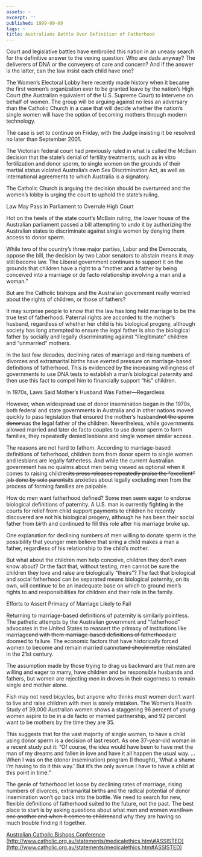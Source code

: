 ```yaml
---
assets: ~
excerpt: ''
published: 1999-09-09
tags: ~
title: Australians Battle Over Definition of Fatherhood
---
```

Court and legislative battles have embroiled this nation in an uneasy
search for the definitive answer to the vexing question: Who are dads
anyway? The deliverers of DNA or the conveyers of care and concern? And
if the answer is the latter, can the law insist each child have one?

The Women’s Electoral Lobby here recently made history when it became
the first women’s organization ever to be granted leave by the nation’s
High Court (the Australian equivalent of the U.S. Supreme Court) to
intervene on behalf of women. The group will be arguing against no less
an adversary than the Catholic Church in a case that will decide whether
the nation’s single women will have the option of becoming mothers
through modern technology.

The case is set to continue on Friday, with the Judge insisting it be
resolved no later than September 2001.

The Victorian federal court had previously ruled in what is called the
McBain decision that the state’s denial of fertility treatments, such as
in vitro fertilization and donor sperm, to single women on the grounds
of their martial status violated Australia’s own Sex Discrimination Act,
as well as international agreements to which Australia is a signatory.

The Catholic Church is arguing the decision should be overturned and the
women’s lobby is urging the court to uphold the state’s ruling.

Law May Pass in Parliament to Overrule High Court

Hot on the heels of the state court’s McBain ruling, the lower house of
the Australian parliament passed a bill attempting to undo it by
authorizing the Australian states to discriminate against single women
by denying them access to donor sperm.

While two of the country’s three major parties, Labor and the Democrats,
oppose the bill, the decision by two Labor senators to abstain means it
may still become law. The Liberal government continues to support it on
the grounds that children have a right to a “mother and a father by
being conceived into a marriage or de facto relationship involving a man
and a woman.”

But are the Catholic bishops and the Australian government really
worried about the rights of children, or those of fathers?

It may surprise people to know that the law has long held marriage to be
the true test of fatherhood. Paternal rights are accorded to the
mother’s husband, regardless of whether her child is his biological
progeny, although society has long attempted to ensure the legal father
is also the biological father by socially and legally discriminating
against “illegitimate” children and “unmarried” mothers.

In the last few decades, declining rates of marriage and rising numbers
of divorces and extramarital births have exerted pressure on
marriage-based definitions of fatherhood. This is evidenced by the
increasing willingness of governments to use DNA tests to establish a
man’s biological paternity and then use this fact to compel him to
financially support “his” children.

In 1970s, Laws Said Mother’s Husband Was Father—Regardless

However, when widespread use of donor insemination began in the 1970s,
both federal and state governments in Australia and in other nations
moved quickly to pass legislation that ensured the mother’s
husband~~~~not the sperm donor~~~~was the legal father of the children.
Nevertheless, while governments allowed married and later de facto
couples to use donor sperm to form families, they repeatedly denied
lesbians and single women similar access.

The reasons are not hard to fathom. According to marriage-based
definitions of fatherhood, children born from donor sperm to single
women and lesbians are legally fatherless. And while the current
Australian government has no qualms about men being viewed as optional
when it comes to raising children~~~~its press releases repeatedly
praise the “excellent” job done by sole parents~~~~its anxieties about
legally excluding men from the process of forming families are palpable.

How do men want fatherhood defined? Some men seem eager to endorse
biological definitions of paternity. A U.S. man is currently fighting in
the courts for relief from child support payments to children he
recently discovered are not his biological progeny, although he has been
their social father from birth and continued to fill this role after his
marriage broke up.

One explanation for declining numbers of men willing to donate sperm is
the possibility that younger men believe that siring a child makes a man
a father, regardless of his relationship to the child’s mother.

But what about the children men help conceive, children they don’t even
know about? Or the fact that, without testing, men cannot be sure the
children they love and raise are biologically “theirs”? The fact that
biological and social fatherhood can be separated means biological
paternity, on its own, will continue to be an inadequate base on which
to ground men’s rights to and responsibilities for children and their
role in the family.

Efforts to Assert Primacy of Marriage Likely to Fail

Returning to marriage-based definitions of paternity is similarly
pointless. The pathetic attempts by the Australian government and
“fatherhood” advocates in the United States to reassert the primacy of
institutions like marriage~~~~and with them marriage-based definitions
of fatherhood~~~~are doomed to failure. The economic factors that have
historically forced women to become and remain married cannot~~~~and
should not~~~~be reinstated in the 21st century.

The assumption made by those trying to drag us backward are that men are
willing and eager to marry, have children and be responsible husbands
and fathers, but women are rejecting men in droves in their eagerness to
remain single and mother alone.

Fish may not need bicycles, but anyone who thinks most women don’t want
to live and raise children with men is sorely mistaken. The Women’s
Health Study of 39,000 Australian women shows a staggering 96 percent of
young women aspire to be in a de facto or married partnership, and 92
percent want to be mothers by the time they are 35.

This suggests that for the vast majority of single women, to have a
child using donor sperm is a decision of last resort. As one 37-year-old
woman in a recent study put it: “Of course, the idea would have been to
have met the man of my dreams and fallen in love and have it all happen
the usual way. … When I was on the (donor insemination) program (I
thought), ‘What a shame I’m having to do it this way.’ But it’s the only
avenue I have to have a child at this point in time.”

The genie of fatherhood let loose by declining rates of marriage, rising
numbers of divorces, extramarital births and the radical potential of
donor insemination won’t go back into the bottle. We need to search for
new, flexible definitions of fatherhood suited to the future, not the
past. The best place to start is by asking questions about what men and
women want~~~~from one another and when it comes to children~~~~and why
they are having so much trouble finding it together.

[Australian Catholic Bishops Conference]()
[http://www.catholic.org.au/statements/medicalethics.htm\#ASSISTED](http://www.catholic.org.au/statements/medicalethics.htm#ASSISTED)